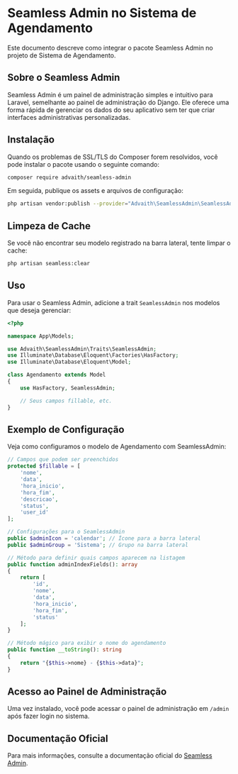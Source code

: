 # Seamless Admin no Sistema de Agendamento

Este documento descreve como integrar o pacote Seamless Admin no projeto de Sistema de Agendamento.

## Sobre o Seamless Admin

Seamless Admin é um painel de administração simples e intuitivo para Laravel, semelhante ao painel de administração do Django. Ele oferece uma forma rápida de gerenciar os dados do seu aplicativo sem ter que criar interfaces administrativas personalizadas.

## Instalação

Quando os problemas de SSL/TLS do Composer forem resolvidos, você pode instalar o pacote usando o seguinte comando:

```bash
composer require advaith/seamless-admin
```

Em seguida, publique os assets e arquivos de configuração:

```bash
php artisan vendor:publish --provider="Advaith\SeamlessAdmin\SeamlessAdminServiceProvider"
```

## Limpeza de Cache

Se você não encontrar seu modelo registrado na barra lateral, tente limpar o cache:

```bash
php artisan seamless:clear
```

## Uso

Para usar o Seamless Admin, adicione a trait `SeamlessAdmin` nos modelos que deseja gerenciar:

```php
<?php

namespace App\Models;

use Advaith\SeamlessAdmin\Traits\SeamlessAdmin;
use Illuminate\Database\Eloquent\Factories\HasFactory;
use Illuminate\Database\Eloquent\Model;

class Agendamento extends Model
{
    use HasFactory, SeamlessAdmin;

    // Seus campos fillable, etc.
}
```

## Exemplo de Configuração

Veja como configuramos o modelo de Agendamento com SeamlessAdmin:

```php
// Campos que podem ser preenchidos
protected $fillable = [
    'nome',
    'data',
    'hora_inicio',
    'hora_fim',
    'descricao',
    'status',
    'user_id'
];

// Configurações para o SeamlessAdmin
public $adminIcon = 'calendar'; // Ícone para a barra lateral
public $adminGroup = 'Sistema'; // Grupo na barra lateral

// Método para definir quais campos aparecem na listagem
public function adminIndexFields(): array
{
    return [
        'id',
        'nome',
        'data',
        'hora_inicio',
        'hora_fim',
        'status'
    ];
}

// Método mágico para exibir o nome do agendamento
public function __toString(): string
{
    return "{$this->nome} - {$this->data}";
}
```

## Acesso ao Painel de Administração

Uma vez instalado, você pode acessar o painel de administração em `/admin` após fazer login no sistema.

## Documentação Oficial

Para mais informações, consulte a documentação oficial do [Seamless Admin](https://github.com/Advaith3600/seamless-admin).
